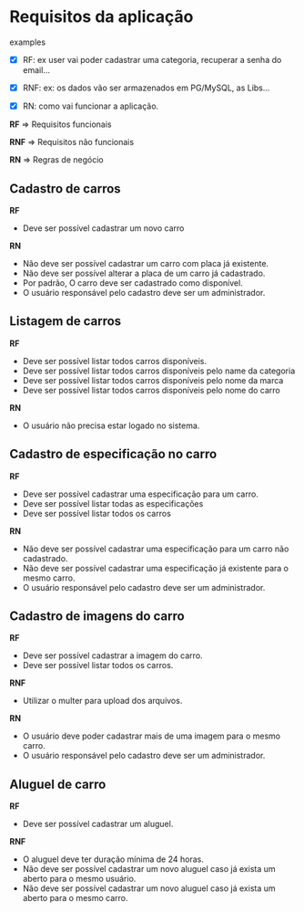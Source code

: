 # Requisitos da aplicação

examples

- [x] RF: ex user vai poder cadastrar uma categoria, recuperar a senha do email...

- [x] RNF: ex: os dados vão ser armazenados em PG/MySQL, as Libs...

- [x] RN: como vai funcionar a aplicação.

**RF** => Requisitos funcionais

**RNF** => Requisitos não funcionais

**RN** => Regras de negócio

## Cadastro de carros

**RF**

- Deve ser possível cadastrar um novo carro

**RN**

- Não deve ser possível cadastrar um carro com placa já existente.
- Não deve ser possível alterar a placa de um carro já cadastrado.
- Por padrão, O carro deve ser cadastrado como disponível.
- O usuário responsável pelo cadastro deve ser um administrador.

## Listagem de carros

**RF**

- Deve ser possível listar todos carros disponíveis.
- Deve ser possível listar todos carros disponíveis pelo name da categoria
- Deve ser possível listar todos carros disponíveis pelo nome da marca
- Deve ser possível listar todos carros disponíveis pelo nome do carro

**RN**

- O usuário não precisa estar logado no sistema.

## Cadastro de especificação no carro

**RF**

- Deve ser possível cadastrar uma especificação para um carro.
- Deve ser possível listar todas as especificações
- Deve ser possível listar todos os carros

**RN**

- Não deve ser possível cadastrar uma especificação para um carro não cadastrado.
- Não deve ser possível cadastrar uma especificação já existente para o mesmo carro.
- O usuário responsável pelo cadastro deve ser um administrador.

## Cadastro de imagens do carro

**RF**

- Deve ser possível cadastrar a imagem do carro.
- Deve ser possível listar todos os carros.

**RNF**

- Utilizar o multer para upload dos arquivos.

**RN**

- O usuário deve poder cadastrar mais de uma imagem para o mesmo carro.
- O usuário responsável pelo cadastro deve ser um administrador.

## Aluguel de carro

**RF**

- Deve ser possível cadastrar um aluguel.

**RNF**

- O aluguel deve ter duração mínima de 24 horas.
- Não deve ser possível cadastrar um novo aluguel caso já exista um aberto para o mesmo usuário.
- Não deve ser possível cadastrar um novo aluguel caso já exista um aberto para o mesmo carro.
